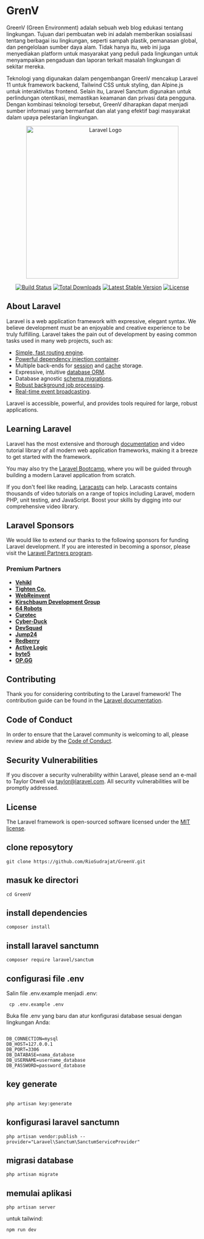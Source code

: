 # GrenV

GreenV (Green Environment) adalah sebuah web blog edukasi tentang lingkungan. Tujuan dari pembuatan web ini adalah memberikan sosialisasi tentang berbagai isu lingkungan, seperti sampah plastik, pemanasan global, dan pengelolaan sumber daya alam. Tidak hanya itu, web ini juga menyediakan platform untuk masyarakat yang peduli pada lingkungan untuk menyampaikan pengaduan dan laporan terkait masalah lingkungan di sekitar mereka.

Teknologi yang digunakan dalam pengembangan GreenV mencakup Laravel 11 untuk framework backend, Tailwind CSS untuk styling, dan Alpine.js untuk interaktivitas frontend. Selain itu, Laravel Sanctum digunakan untuk perlindungan otentikasi, memastikan keamanan dan privasi data pengguna. Dengan kombinasi teknologi tersebut, GreenV diharapkan dapat menjadi sumber informasi yang bermanfaat dan alat yang efektif bagi masyarakat dalam upaya pelestarian lingkungan.

<p align="center"><a href="https://laravel.com" target="_blank"><img src="https://raw.githubusercontent.com/laravel/art/master/logo-lockup/5%20SVG/2%20CMYK/1%20Full%20Color/laravel-logolockup-cmyk-red.svg" width="400" alt="Laravel Logo"></a></p>

<p align="center">
<a href="https://github.com/laravel/framework/actions"><img src="https://github.com/laravel/framework/workflows/tests/badge.svg" alt="Build Status"></a>
<a href="https://packagist.org/packages/laravel/framework"><img src="https://img.shields.io/packagist/dt/laravel/framework" alt="Total Downloads"></a>
<a href="https://packagist.org/packages/laravel/framework"><img src="https://img.shields.io/packagist/v/laravel/framework" alt="Latest Stable Version"></a>
<a href="https://packagist.org/packages/laravel/framework"><img src="https://img.shields.io/packagist/l/laravel/framework" alt="License"></a>
</p>

## About Laravel

Laravel is a web application framework with expressive, elegant syntax. We believe development must be an enjoyable and creative experience to be truly fulfilling. Laravel takes the pain out of development by easing common tasks used in many web projects, such as:

- [Simple, fast routing engine](https://laravel.com/docs/routing).
- [Powerful dependency injection container](https://laravel.com/docs/container).
- Multiple back-ends for [session](https://laravel.com/docs/session) and [cache](https://laravel.com/docs/cache) storage.
- Expressive, intuitive [database ORM](https://laravel.com/docs/eloquent).
- Database agnostic [schema migrations](https://laravel.com/docs/migrations).
- [Robust background job processing](https://laravel.com/docs/queues).
- [Real-time event broadcasting](https://laravel.com/docs/broadcasting).

Laravel is accessible, powerful, and provides tools required for large, robust applications.

## Learning Laravel

Laravel has the most extensive and thorough [documentation](https://laravel.com/docs) and video tutorial library of all modern web application frameworks, making it a breeze to get started with the framework.

You may also try the [Laravel Bootcamp](https://bootcamp.laravel.com), where you will be guided through building a modern Laravel application from scratch.

If you don't feel like reading, [Laracasts](https://laracasts.com) can help. Laracasts contains thousands of video tutorials on a range of topics including Laravel, modern PHP, unit testing, and JavaScript. Boost your skills by digging into our comprehensive video library.

## Laravel Sponsors

We would like to extend our thanks to the following sponsors for funding Laravel development. If you are interested in becoming a sponsor, please visit the [Laravel Partners program](https://partners.laravel.com).

### Premium Partners

- **[Vehikl](https://vehikl.com/)**
- **[Tighten Co.](https://tighten.co)**
- **[WebReinvent](https://webreinvent.com/)**
- **[Kirschbaum Development Group](https://kirschbaumdevelopment.com)**
- **[64 Robots](https://64robots.com)**
- **[Curotec](https://www.curotec.com/services/technologies/laravel/)**
- **[Cyber-Duck](https://cyber-duck.co.uk)**
- **[DevSquad](https://devsquad.com/hire-laravel-developers)**
- **[Jump24](https://jump24.co.uk)**
- **[Redberry](https://redberry.international/laravel/)**
- **[Active Logic](https://activelogic.com)**
- **[byte5](https://byte5.de)**
- **[OP.GG](https://op.gg)**

## Contributing

Thank you for considering contributing to the Laravel framework! The contribution guide can be found in the [Laravel documentation](https://laravel.com/docs/contributions).

## Code of Conduct

In order to ensure that the Laravel community is welcoming to all, please review and abide by the [Code of Conduct](https://laravel.com/docs/contributions#code-of-conduct).

## Security Vulnerabilities

If you discover a security vulnerability within Laravel, please send an e-mail to Taylor Otwell via [taylor@laravel.com](mailto:taylor@laravel.com). All security vulnerabilities will be promptly addressed.

## License

The Laravel framework is open-sourced software licensed under the [MIT license](https://opensource.org/licenses/MIT).

## clone reposytory

<pre><code>git clone https://github.com/RioSudrajat/GreenV.git</code></pre>

## masuk ke directori

<pre><code>cd GreenV</code></pre>

## install dependencies

<pre><code>composer install</code></pre>

## install laravel sanctumn

<pre><code>composer require laravel/sanctum</code></pre>

## configurasi file .env
Salin file .env.example menjadi .env:
<pre><code> cp .env.example .env</code></pre>
Buka file .env yang baru dan atur konfigurasi database sesuai dengan lingkungan Anda:
<pre><code> 
DB_CONNECTION=mysql
DB_HOST=127.0.0.1
DB_PORT=3306
DB_DATABASE=nama_database
DB_USERNAME=username_database
DB_PASSWORD=password_database
</code></pre>
## key generate
<pre><code>
php artisan key:generate</code></pre>
## konfigurasi laravel sanctumn

<pre><code>php artisan vendor:publish --provider="Laravel\Sanctum\SanctumServiceProvider"</code></pre>

## migrasi database
<pre><code>php artisan migrate</code></pre>

## memulai aplikasi
<pre><code>php artisan server</code></pre>
untuk tailwind:
<pre><code>npm run dev</code></pre>
